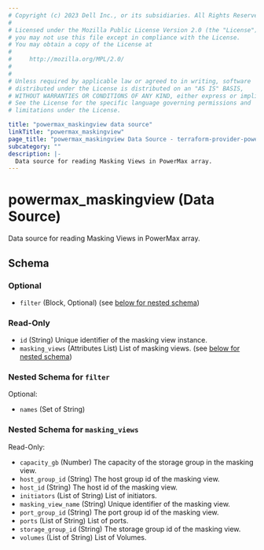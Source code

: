 ```yaml
---
# Copyright (c) 2023 Dell Inc., or its subsidiaries. All Rights Reserved.
#
# Licensed under the Mozilla Public License Version 2.0 (the "License");
# you may not use this file except in compliance with the License.
# You may obtain a copy of the License at
#
#     http://mozilla.org/MPL/2.0/
#
#
# Unless required by applicable law or agreed to in writing, software
# distributed under the License is distributed on an "AS IS" BASIS,
# WITHOUT WARRANTIES OR CONDITIONS OF ANY KIND, either express or implied.
# See the License for the specific language governing permissions and
# limitations under the License.

title: "powermax_maskingview data source"
linkTitle: "powermax_maskingview"
page_title: "powermax_maskingview Data Source - terraform-provider-powermax"
subcategory: ""
description: |-
  Data source for reading Masking Views in PowerMax array.
---
```


# powermax_maskingview (Data Source)

Data source for reading Masking Views in PowerMax array.



<!-- schema generated by tfplugindocs -->
## Schema

### Optional

- `filter` (Block, Optional) (see [below for nested schema](#nestedblock--filter))

### Read-Only

- `id` (String) Unique identifier of the masking view instance.
- `masking_views` (Attributes List) List of masking views. (see [below for nested schema](#nestedatt--masking_views))

<a id="nestedblock--filter"></a>
### Nested Schema for `filter`

Optional:

- `names` (Set of String)


<a id="nestedatt--masking_views"></a>
### Nested Schema for `masking_views`

Read-Only:

- `capacity_gb` (Number) The capacity of the storage group in the masking view.
- `host_group_id` (String) The host group id of the masking view.
- `host_id` (String) The host id of the masking view.
- `initiators` (List of String) List of initiators.
- `masking_view_name` (String) Unique identifier of the masking view.
- `port_group_id` (String) The port group id of the masking view.
- `ports` (List of String) List of ports.
- `storage_group_id` (String) The storage group id of the masking view.
- `volumes` (List of String) List of Volumes.